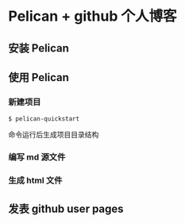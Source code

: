 # Pelican + github 个人博客

## 安装 Pelican


## 使用 Pelican
### 新建项目
    $ pelican-quickstart

命令运行后生成项目目录结构

### 编写 md 源文件

### 生成 html 文件
    

## 发表 github user pages